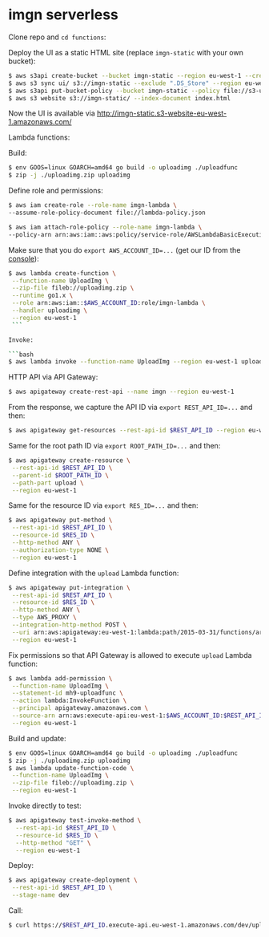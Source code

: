 # imgn serverless

Clone repo and `cd functions`:

Deploy the UI as a static HTML site (replace `imgn-static` with your own bucket):

```bash
$ aws s3api create-bucket --bucket imgn-static --region eu-west-1 --create-bucket-configuration LocationConstraint=eu-west-1
$ aws s3 sync ui/ s3://imgn-static --exclude ".DS_Store" --region eu-west-1
$ aws s3api put-bucket-policy --bucket imgn-static --policy file://s3-ui-bucket-policy.json --region eu-west-1
$ aws s3 website s3://imgn-static/ --index-document index.html
```

Now the UI is available via http://imgn-static.s3-website-eu-west-1.amazonaws.com/

Lambda functions:

Build:

```bash
$ env GOOS=linux GOARCH=amd64 go build -o uploadimg ./uploadfunc
$ zip -j ./uploadimg.zip uploadimg
```

Define role and permissions:

```bash
$ aws iam create-role --role-name imgn-lambda \
--assume-role-policy-document file://lambda-policy.json

$ aws iam attach-role-policy --role-name imgn-lambda \
--policy-arn arn:aws:iam::aws:policy/service-role/AWSLambdaBasicExecutionRole
```

Make sure that you do `export AWS_ACCOUNT_ID=...` (get our ID from the [console](https://console.aws.amazon.com/billing/home?#/account)):

```bash
$ aws lambda create-function \
 --function-name UploadImg \
 --zip-file fileb://uploadimg.zip \
 --runtime go1.x \
 --role arn:aws:iam::$AWS_ACCOUNT_ID:role/imgn-lambda \
 --handler uploadimg \
 --region eu-west-1
 ```

Invoke:

```bash
$ aws lambda invoke --function-name UploadImg --region eu-west-1 uploadimg.json
```

HTTP API via API Gateway:

```bash
$ aws apigateway create-rest-api --name imgn --region eu-west-1
```

From the response, we capture the API ID via `export REST_API_ID=...` and then:

```bash
$ aws apigateway get-resources --rest-api-id $REST_API_ID --region eu-west-1
```

Same for the root path ID via `export ROOT_PATH_ID=...` and then:

```bash
$ aws apigateway create-resource \
 --rest-api-id $REST_API_ID \
 --parent-id $ROOT_PATH_ID \
 --path-part upload \
 --region eu-west-1
```

Same for the resource ID via `export RES_ID=...` and then:

```bash
$ aws apigateway put-method \
 --rest-api-id $REST_API_ID \
 --resource-id $RES_ID \
 --http-method ANY \
 --authorization-type NONE \
 --region eu-west-1
```

Define integration with the `upload` Lambda function:

```bash
$ aws apigateway put-integration \
 --rest-api-id $REST_API_ID \
 --resource-id $RES_ID \
 --http-method ANY \
 --type AWS_PROXY \
 --integration-http-method POST \
 --uri arn:aws:apigateway:eu-west-1:lambda:path/2015-03-31/functions/arn:aws:lambda:eu-west-1:$AWS_ACCOUNT_ID:function:UploadImg/invocations \
 --region eu-west-1
```

Fix permissions so that API Gateway is allowed to execute `upload` Lambda function:

```bash
$ aws lambda add-permission \
 --function-name UploadImg \
 --statement-id mh9-uploadfunc \
 --action lambda:InvokeFunction \
 --principal apigateway.amazonaws.com \
 --source-arn arn:aws:execute-api:eu-west-1:$AWS_ACCOUNT_ID:$REST_API_ID/*/*/* \
 --region eu-west-1
```


Build and update:

```bash
$ env GOOS=linux GOARCH=amd64 go build -o uploadimg ./uploadfunc
$ zip -j ./uploadimg.zip uploadimg
$ aws lambda update-function-code \
 --function-name UploadImg \
 --zip-file fileb://uploadimg.zip \
 --region eu-west-1
```

Invoke directly to test:

```bash
$ aws apigateway test-invoke-method \
  --rest-api-id $REST_API_ID \
  --resource-id $RES_ID \
  --http-method "GET" \
  --region eu-west-1
```

Deploy:

```bash
$ aws apigateway create-deployment \
 --rest-api-id $REST_API_ID \
 --stage-name dev
```

Call:

```bash
$ curl https://$REST_API_ID.execute-api.eu-west-1.amazonaws.com/dev/upload
```
